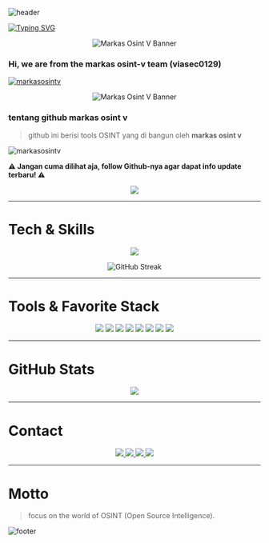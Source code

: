 ![header](https://capsule-render.vercel.app/api?type=waving&color=D7B899&height=200&section=header&text=MARKAS%20OSINT%20V&fontColor=3E2723&fontSize=40&animation=fadeIn)

[![Typing SVG](https://readme-typing-svg.herokuapp.com?color=B8860B&lines=Initializing+Profile...;Welcome+to+Markas+Osint+v;Github+markasosintv)](https://git.io/typing-svg)

<p align="center">
  <img src="https://c.top4top.io/p_3522bvju50.jpg" alt="Markas Osint V Banner" />
</p>

### Hi, we are from the  markas osint-v team (viasec0129)

<p align="left"> 
  <a href="https://github.com/ryo-ma/github-profile-trophy">
    <img src="https://github-profile-trophy.vercel.app/?username=markasosintv&theme=gruvbox" alt="markasosintv" />
  </a> 
</p>

<p align="center">
  <img src="https://a.top4top.io/p_3522zc2660.jpg" alt="Markas Osint V Banner" />
</p>

### tentang github markas osint v  

> github ini berisi tools OSINT yang di bangun oleh **markas osint v**  

<p align="left"> 
  <img src="https://komarev.com/ghpvc/?username=markasosintv&label=Profile%20views&color=D7B899&style=flat" alt="markasosintv" /> 
</p>

**⚠ Jangan cuma dilihat aja, follow Github-nya agar dapat info update terbaru! ⚠**

<p align="center">
  <img src="https://github-readme-stats.vercel.app/api/top-langs/?username=markasosintv&layout=compact&bg_color=000000&title_color=D7B899&text_color=ffffff&border_color=3E2723" />
</p>

---

# Tech & Skills
<p align="center">
  <a href="https://skillicons.dev">
    <img src="https://skillicons.dev/icons?i=bash,github,kali,linux,redhat,py" />
  </a>
</p>

<p align="center">
  <img src="https://streak-stats.demolab.com?user=markasosintv&theme=dark&background=000000&ring=D7B899&fire=B8860B&currStreakLabel=B8860B&currStreakNum=ffffff&sideNums=ffffff&dates=D7B899&sideLabels=ffffff" alt="GitHub Streak" />
</p>

---

# Tools & Favorite Stack
<p align="center">
  <img src="https://img.shields.io/badge/Brave-3E2723?style=for-the-badge&logo=Brave&logoColor=white" />
  <img src="https://img.shields.io/badge/Tor_Browser-D7B899?style=for-the-badge&logo=Tor-Browser&logoColor=3E2723" />
  <img src="https://img.shields.io/badge/tmux-3E2723?style=for-the-badge&logo=tmux&logoColor=white" />
  <img src="https://img.shields.io/badge/GIT-B8860B?style=for-the-badge&logo=git&logoColor=white" />
  <img src="https://img.shields.io/badge/GitHub-000000?style=for-the-badge&logo=github&logoColor=D7B899" />
  <img src="https://img.shields.io/badge/Wireshark-3E2723?style=for-the-badge&logo=Wireshark&logoColor=white" />
  <img src="https://img.shields.io/badge/burpsuite-D7B899?style=for-the-badge&logo=burpsuite&logoColor=3E2723" />
  <img src="https://img.shields.io/badge/metasploit-B8860B?style=for-the-badge&logo=metasploit&logoColor=white" />
</p>

---

# GitHub Stats
<p align="center">
  <img src="https://github-readme-stats.vercel.app/api?username=markasosintv&show_icons=true&bg_color=000000&title_color=D7B899&text_color=ffffff&icon_color=B8860B&border_color=3E2723" />
</p>

---


# Contact
<p align="center">
  <a href="https://t.me/viasec0129">
    <img src="https://img.shields.io/badge/Owner-@viasec0129-3E2723?style=for-the-badge&logo=telegram&logoColor=white" />
  </a>
  <a href="https://t.me/markasosintv">
    <img src="https://img.shields.io/badge/Grup-markasosintv-D7B899?style=for-the-badge&logo=telegram&logoColor=3E2723" />
  </a> 
<a href="https://9o1kc.mssg.me/">
    <img src="https://img.shields.io/badge/Mssg.me-Full_Link-B8860B?style=for-the-badge&logo=internetexplorer&logoColor=white" />
</a>
  <a href="https://www.tiktok.com/@latest_news_team.markasv">
    <img src="https://img.shields.io/badge/TikTok-@latest_news_team.markasv-000000?style=for-the-badge&logo=tiktok&logoColor=white" />
  </a>
</p>

---

#  Motto
> focus on the world of OSINT (Open Source Intelligence).

![footer](https://capsule-render.vercel.app/api?type=waving&color=D7B899&height=150&section=footer&fontColor=3E2723)